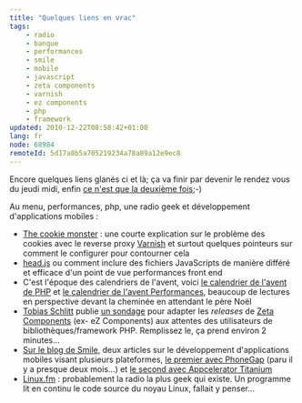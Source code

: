 ```yaml
---
title: "Quelques liens en vrac"
tags:
    - radio
    - banque
    - performances
    - smile
    - mobile
    - javascript
    - zeta components
    - varnish
    - ez components
    - php
    - framework
updated: 2010-12-22T08:58:42+01:00
lang: fr
node: 68984
remoteId: 5d17a8b5a705219234a78a89a12e9ec8
---
```


Encore quelques liens glanés ci et là;&nbsp;ça va finir par devenir le rendez vous du jeudi midi, enfin [ce n'est que la deuxième fois](/post/quelques-liens-en-vrac);-)


Au menu, performances, php, une radio geek et développement d'applications mobiles :

* [The cookie monster](http://www.varnish-software.com/blog/cookie-monster) : une courte explication sur le problème des cookies avec le reverse proxy [Varnish](http://www.varnish-cache.org/) et surtout quelques pointeurs sur comment le configurer pour contourner cela
* [head.js](http://headjs.com/) ou comment inclure des fichiers JavaScripts de manière différé et efficace d'un point de vue performances front end
* C'est l'époque des calendriers de l'avent, voici [le calendrier de l'avent de PHP](http://phpadvent.org/2010) et [le calendrier de l'avent Performances](http://calendar.perfplanet.com/2010/), beaucoup de lectures en perspective devant la cheminée en attendant le père Noël
* [Tobias Schlitt](http://schlitt.info/) publie [un sondage](http://bit.ly/phplibrelsur) pour adapter les *releases* de [Zeta Components](http://incubator.apache.org/zetacomponents/)&nbsp;(ex- eZ Components) aux attentes des utilisateurs de bibliothèques/framework PHP. Remplissez le, ça prend environ 2 minutes...
* [Sur le blog de Smile](http://blog.smile.fr/), deux articles sur le développement d'applications mobiles visant plusieurs plateformes, [le premier avec PhoneGap](http://blog.smile.fr/Developpement-mobile-cross-platform-avec-PhoneGap) (paru il y a presque deux mois...) et [le second avec&nbsp;Appcelerator Titanium](http://blog.smile.fr/Developpement-cross-plateform-avec-Appcelerator-Titanium)
* [Linux.fm](http://www.linux.fm/) : probablement la radio la plus geek qui existe. Un programme lit en continu le code source du noyau Linux, fallait y penser...
